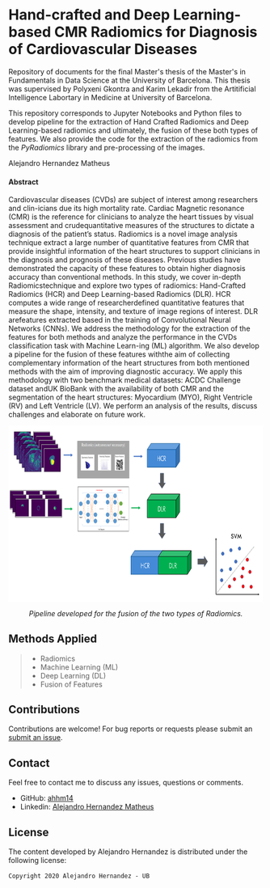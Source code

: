 # Hand-crafted and Deep Learning-based CMR Radiomics for Diagnosis of Cardiovascular Diseases

Repository of documents for the final Master's thesis of the Master's in Fundamentals in Data Science at the University of Barcelona. This thesis was supervised by Polyxeni 
Gkontra and Karim Lekadir from the Artitificial Intelligence Labortary in Medicine at University of Barcelona. 

This repository corresponds to Jupyter Notebooks and Python files to develop pipeline for the extraction of Hand Crafted Radiomics and Deep Learning-based radiomics
and ultimately, the fusion of these both types of features.  We also provide the code for the extraction of the radiomics from the <em> PyRadiomics</em> library and pre-processing
of the images. 

Alejandro Hernandez Matheus

#### Abstract
Cardiovascular diseases (CVDs) are subject of interest among researchers and clin-icians  due  its  high  mortality  rate.   Cardiac  Magnetic  resonance  (CMR)  is  the  reference  for  clinicians  to  analyze  the  heart  tissues  by  visual  assessment  and  crudequantitative measures of the structures to dictate a diagnosis of the patient’s status. Radiomics is a novel image analysis technique extract a large number of quantitative features from CMR that provide insightful information of the heart structures to  support  clinicians  in  the  diagnosis  and  prognosis  of  these  diseases.   Previous studies have demonstrated the capacity of these features to obtain higher diagnosis accuracy than conventional methods. In this study, we cover in-depth Radiomicstechnique and explore two types of radiomics: Hand-Crafted Radiomics (HCR) and Deep Learning-based Radiomics (DLR). HCR computes a wide range of researcherdefined
quantitative features that measure the shape, intensity, and texture of image regions of interest. DLR arefeatures extracted based in the training of Convolutional Neural Networks (CNNs). We  address  the  methodology for  the  extraction  of  the  features  for  both  methods and analyze the performance in the CVDs classification task with Machine Learn-ing (ML) algorithm. We also develop a pipeline for the fusion of these features withthe aim of collecting complementary information of the heart structures from both mentioned methods with the aim of improving diagnostic accuracy.  We apply this methodology with two benchmark medical datasets: ACDC Challenge dataset andUK BioBank with the availability of both CMR and the segmentation of the heart structures:  Myocardium  (MYO),  Right  Ventricle  (RV)  and  Left  Ventricle  (LV).  We perform an analysis of the results, discuss challenges and elaborate on future work.

<p align="center"><img src="https://github.com/ahhm14/FinalMasterProject-AHHM/blob/master/X.%20Report/Figures/Fusion%20Pipeline%202.png" align=middle width=645.87435pt height=348.58725pt/>
</p>
<p align="center">
<em>Pipeline developed for the fusion of the two types of Radiomics.</em>
</p>


## Methods Applied

> - Radiomics
> - Machine Learning (ML)
> - Deep Learning (DL)
> - Fusion of Features 


## Contributions
Contributions are welcome! For bug reports or requests please submit an [submit an issue](https://github.com/ahhm14/FinalMasterProject-AHHM//issues).

## Contact
Feel free to contact me to discuss any issues, questions or comments.
* GitHub: [ahhm14](https://github.com/ahhm14)
* Linkedin: [Alejandro Hernandez Matheus](https://www.linkedin.com/in/alejandro-hernandez-matheus/)


## License

The content developed by Alejandro Hernandez is distributed under the following license:

    Copyright 2020 Alejandro Hernandez - UB

